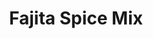 ---
title: Fajita Spice Mix
metadata:
  title: Fajita Spice Mix
  course: Spice
ingredients:
- name: hot chilli powder
  amount: 0.5 tbsp
- name: sweet smoked paprika
  amount: 2 tbsp
- name: garlic powder
  amount: 1 tbsp
- name: dried oregano
  amount: 1.5 tbsp
- name: ground cumin
  amount: 1 tbsp
- name: ground coriander
  amount: 0.5 tbsp
cookware:
- name: bowl
- name: container
steps:
- description: Put the hot chilli powder, sweet smoked paprika, ground cumin, garlic
    powder, ground coriander and dried oregano in a bowl and mix to combine.
- description: Tip into a container, and store in a cupboard.

---